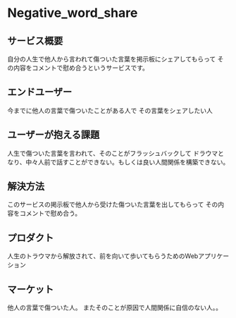 # Negative_word_share
## サービス概要
自分の人生で他人から言われて傷ついた言葉を掲示板にシェアしてもらって
その内容をコメントで慰め合うというサービスです。

## エンドユーザー
今までに他人の言葉で傷ついたことがある人で
その言葉をシェアしたい人

## ユーザーが抱える課題
人生で傷ついた言葉を言われて、そのことがフラッシュバックして
ドラウマとなり、中々人前で話すことができない。もしくは良い人間関係を構築できない。

## 解決方法
このサービスの掲示板で他人から受けた傷ついた言葉を出してもらって
その内容をコメントで慰め合う。

## プロダクト
人生のトラウマから解放されて、前を向いて歩いてもらうためのWebアプリケーション

## マーケット
他人の言葉で傷ついた人。
またそのことが原因で人間関係に自信のない人。。
